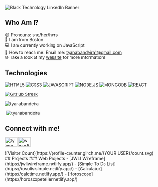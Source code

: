 
![Black Technology LinkedIn Banner](https://user-images.githubusercontent.com/113194307/219905290-f5ee1ab8-d1bc-4898-9775-c6fdfb7f3420.gif)




## Who Am I?

😊 Pronouns: she/her/hers<br>
📍 I am from Boston<br>
💻 I am currently working on JavaScript<br>
📧 How to reach me: Email me: tyanabandeira1@gmail.com<br>
🌐 Take a look at my [website](https://www.tyanabandeira.com/) for more information!<br>
## Technologies 
![HTML5](https://img.shields.io/badge/HTML5-f06529?style=for-the-badge&logo=HTML5&logoColor=white)
![CSS3](https://img.shields.io/badge/CSS3-E31B5F?style=for-the-badge&logo=CSS3&logoColor=white)
![JAVASCRIPT](https://img.shields.io/badge/JAVASCRIPT-F0DB4F?style=for-the-badge&logo=JAVASCRIPT&logoColor=white)
![NODE.JS](https://img.shields.io/badge/NODE.JS-68A063?style=for-the-badge&logo=NODE.JS&logoColor=white)
![MONGODB](https://img.shields.io/badge/MONGODB-E8E7D5?style=for-the-badge&logo=MONGODB&logoColor=white)
![REACT](https://img.shields.io/badge/REACT-61DBFB?style=for-the-badge&logo=REACT&logoColor=white)

[![GitHub Streak](https://streak-stats.demolab.com/?user=tyanabandeira)](https://git.io/streak-stats)
<p><img  src="https://github-readme-stats.vercel.app/api/top-langs?username=tyanabandeira&show_icons=true&locale=en&layout=compact" alt="tyanabandeira" /></p>

<p>&nbsp;<img src="https://github-readme-stats.vercel.app/api?username=tyanabandeira&show_icons=true&locale=en" alt="tyanabandeira" /></p>

## Connect with me!
<p align="left">
<a href="https://twitter.com/tyana_bandeira" target="blank"><img align="center" src="https://raw.githubusercontent.com/rahuldkjain/github-profile-readme-generator/master/src/images/icons/Social/twitter.svg" alt="tyana_bandeira" height="30" width="40" /></a> 
<a href="https://www.linkedin.com/in/tyanabandeira/" target="blank"><img align="center" src="https://raw.githubusercontent.com/rahuldkjain/github-profile-readme-generator/master/src/images/icons/Social/linked-in-alt.svg" alt="www.linkedin.com/in/tyanabandeira" height="30" width="40" /></a>
</p>
![Visitor Count](https://profile-counter.glitch.me/{YOUR USER}/count.svg)
## Projects
### Web Projects
- [JWLI Wireframe](https://jwliwireframe.netlify.app/)
- [Simple To Do List](https://tosolistsimple.netlify.app/)
- [Calculator](https://calctime.netlify.app/)
- [Horoscope](https://horoscopeteller.netlify.app/)



